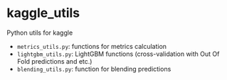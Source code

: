 # kaggle_utils
Python utils for kaggle

- `metrics_utils.py`: functions for metrics calculation
- `lightgbm_utils.py`: LightGBM functions (cross-validation with Out Of Fold predictions and etc.)
- `blending_utils.py`: function for blending predictions
